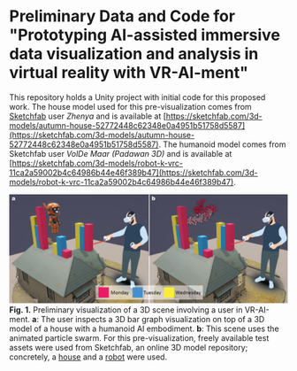 # Preliminary Data and Code for "Prototyping AI-assisted immersive data visualization and analysis in virtual reality with VR-AI-ment"

This repository holds a Unity project with initial code for this proposed work. The house model used for this pre-visualization comes from [Sketchfab](https://sketchfab.com) user *Zhenya* and is available at [https://sketchfab.com/3d-models/autumn-house-52772448c62348e0a4951b51758d5587](https://sketchfab.com/3d-models/autumn-house-52772448c62348e0a4951b51758d5587). The humanoid model comes from Sketchfab user *VolDe Maar (Padawan 3D)* and is available at [https://sketchfab.com/3d-models/robot-k-vrc-11ca2a59002b4c64986b44e46f389b47](https://sketchfab.com/3d-models/robot-k-vrc-11ca2a59002b4c64986b44e46f389b47).

![](images/25-Unity-AI-Vis%20Figures_Fig.%201.png)
**Fig. 1.** Preliminary visualization of a 3D scene involving a user in VR-AI-ment. **a**: The user inspects a 3D bar graph visualization on top of a 3D model of a house with a humanoid AI embodiment. **b**: This scene uses the animated particle swarm. For this pre-visualization, freely available test assets were used from Sketchfab, an online 3D model repository; concretely, a [house](https://sketchfab.com/3d-models/autumn-house-52772448c62348e0a4951b51758d5587) and a [robot](https://sketchfab.com/3d-models/robot-k-vrc-11ca2a59002b4c64986b44e46f389b47) were used. 


